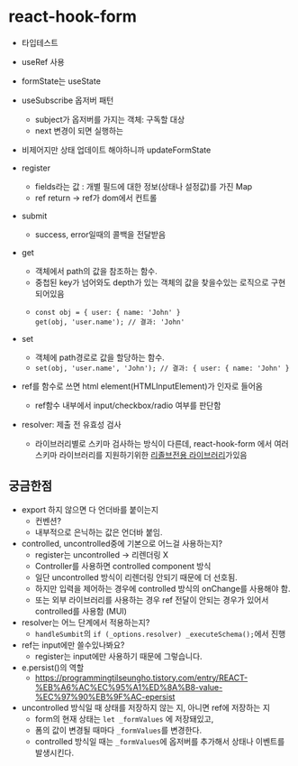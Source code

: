 # react-hook-form

- 타입테스트
- useRef 사용
- formState는 useState
- useSubscribe 옵저버 패턴
    - subject가 옵저버를 가지는 객체: 구독할 대상
    - next 변경이 되면 실행하는
- 비제어지만 상태 업데이트 해야하니까 updateFormState
- register
    - fields라는 값 : 개별 필드에 대한 정보(상태나 설정값)를 가진 Map
    - ref return -> ref가 dom에서 컨트롤

- submit
    - success, error일때의 콜백을 전달받음

- get
    - 객체에서 path의 값을 참조하는 함수. 
    - 중첩된 key가 넘어와도 depth가 있는 객체의 값을 찾을수있는 로직으로 구현되어있음
    -  
        ```
        const obj = { user: { name: 'John' }
        get(obj, 'user.name'); // 결과: 'John'
        ```
- set
    - 객체에 path경로로 값을 할당하는 함수.
    - `set(obj, 'user.name', 'John'); // 결과: { user: { name: 'John' }`

- ref를 함수로 쓰면 html element(HTMLInputElement)가 인자로 들어옴
    - ref함수 내부에서 input/checkbox/radio 여부를 판단함

- resolver: 제출 전 유효성 검사
    - 라이브러리별로 스키마 검사하는 방식이 다른데, react-hook-form 에서 여러 스키마 라이브러리를 지원하기위한 [리졸브전용 라이브러리](https://github.com/react-hook-form/resolvers)가있음


## 궁금한점
- export 하지 않으면 다 언더바를 붙이는지
    - 컨벤션?
    - 내부적으로 은닉하는 값은 언더바 붙임.
- controlled, uncontrolled중에 기본으로 어느걸 사용하는지?
    - register는 uncontrolled -> 리렌더링 X
    - Controller를 사용하면 controlled component 방식
    - 일단 uncontrolled 방식이 리렌더링 안되기 때문에 더 선호됨.
    - 하지만 입력을 제어하는 경우에 controlled 방식의 onChange를 사용해야 함. 
    - 또는 외부 라이브러리를 사용하는 경우 ref 전달이 안되는 경우가 있어서 controlled를 사용함 (MUI)
- resolver는 어느 단계에서 적용하는지?
    - `handleSumbit`의 `if (_options.resolver) _executeSchema();`에서 진행
- ref는 input에만 쓸수있나봐요?
    - register는 input에만 사용하기 때문에 그렇습니다.
- e.persist()의 역할
    - https://programmingtilseungho.tistory.com/entry/REACT-%EB%A6%AC%EC%95%A1%ED%8A%B8-value-%EC%97%90%EB%9F%AC-epersist
- uncontrolled 방식일 때 상태를 저장하지 않는 지, 아니면 ref에 저장하는 지
    - form의 현재 상태는 `let _formValues` 에 저장돼있고,
    - 폼의 값이 변경될 때마다 `_formValues`를 변경한다.
    - controlled 방식일 때는 `_formValues`에 옵저버를 추가해서 상태나 이벤트를 발생시킨다.
